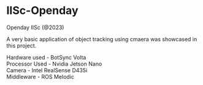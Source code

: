 # IISc-Openday
Openday IISc (@2023)

A very basic application of object tracking using cmaera was showcased in this project.

Hardware used - BotSync Volta \
Processor Used - Nvidia Jetson Nano \
Camera - Intel RealSense D435i \
Middleware - ROS Melodic

